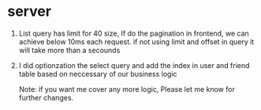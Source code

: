 # server
1. List query has limit for 40 size, If do the pagination in frontend, we can achieve below 10ms each request. if not using limit and  offset in query it will take more than a secounds
2. I did optionzation the select query and add the index in user and friend table based on neccessary of our business logic

   Note: if you want me cover any more logic, Please let me know for further changes.

   

